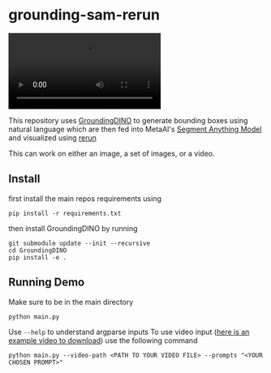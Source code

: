 # grounding-sam-rerun
<video controls autoplay src="https://user-images.githubusercontent.com/25287427/233673259-8a0743e7-8e80-4929-91b9-8dfbd9dbbba9.mp4
" controls="controls" style="max-width: 730px;"></video>

This repository uses [GroundingDINO](https://github.com/IDEA-Research/GroundingDINO) to generate bounding boxes using natural language which are then fed into MetaAI's [Segment Anything Model](https://github.com/facebookresearch/segment-anything) and visualized using [rerun](https://www.rerun.io/)

This can work on either an image, a set of images, or a video.
## Install
first install the main repos requirements using
```
pip install -r requirements.txt
```

then install GroundingDINO by running

```
git submodule update --init --recursive
cd GroundingDINO
pip install -e .
```

## Running Demo
Make sure to be in the main directory
```
python main.py
```

Use `--help` to understand argparse inputs
To use video input ([here is an example video to download](https://www.pexels.com/video/nature-woman-dog-path-4143804/)) use the following command

```
python main.py --video-path <PATH TO YOUR VIDEO FILE> --prompts "<YOUR CHOSEN PROMPT>"
```

